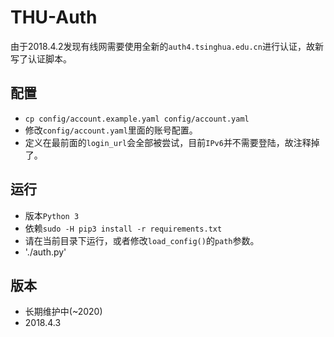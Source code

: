 # THU-Auth
由于2018.4.2发现有线网需要使用全新的`auth4.tsinghua.edu.cn`进行认证，故新写了认证脚本。

## 配置
- `cp config/account.example.yaml config/account.yaml`
- 修改`config/account.yaml`里面的账号配置。
- 定义在最前面的`login_url`会全部被尝试，目前`IPv6`并不需要登陆，故注释掉了。

## 运行
- 版本`Python 3`
- 依赖`sudo -H pip3 install -r requirements.txt`
- 请在当前目录下运行，或者修改`load_config()`的`path`参数。
- './auth.py'

## 版本
- 长期维护中(~2020)
- 2018.4.3